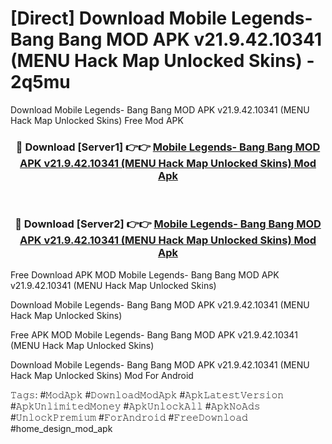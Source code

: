 # [Direct] Download Mobile Legends- Bang Bang MOD APK v21.9.42.10341 (MENU Hack Map Unlocked Skins) - 2q5mu
Download Mobile Legends- Bang Bang MOD APK v21.9.42.10341 (MENU Hack Map Unlocked Skins) Free Mod APK

<div align="center">
<h3>🔴 Download [Server1] 👉👉 <a href="https://apk-comot.site?title=Mobile_Legends-_Bang_Bang_MOD_APK_v21.9.42.10341_(MENU_Hack_Map_Unlocked_Skins)">Mobile Legends- Bang Bang MOD APK v21.9.42.10341 (MENU Hack Map Unlocked Skins) Mod Apk</a></h3><br>

<h3>🔴 Download [Server2] 👉👉 <a href="https://apk-comot.site?title=Mobile_Legends-_Bang_Bang_MOD_APK_v21.9.42.10341_(MENU_Hack_Map_Unlocked_Skins)">Mobile Legends- Bang Bang MOD APK v21.9.42.10341 (MENU Hack Map Unlocked Skins) Mod Apk</a></h3>
</div>


Free Download APK MOD Mobile Legends- Bang Bang MOD APK v21.9.42.10341 (MENU Hack Map Unlocked Skins)

Download Mobile Legends- Bang Bang MOD APK v21.9.42.10341 (MENU Hack Map Unlocked Skins) 

Free APK MOD Mobile Legends- Bang Bang MOD APK v21.9.42.10341 (MENU Hack Map Unlocked Skins) 

Download Mobile Legends- Bang Bang MOD APK v21.9.42.10341 (MENU Hack Map Unlocked Skins) Mod For Android

𝚃𝚊𝚐𝚜: #𝙼𝚘𝚍𝙰𝚙𝚔 #𝙳𝚘𝚠𝚗𝚕𝚘𝚊𝚍𝙼𝚘𝚍𝙰𝚙𝚔 #𝙰𝚙𝚔𝙻𝚊𝚝𝚎𝚜𝚝𝚅𝚎𝚛𝚜𝚒𝚘𝚗 #𝙰𝚙𝚔𝚄𝚗𝚕𝚒𝚖𝚒𝚝𝚎𝚍𝙼𝚘𝚗𝚎𝚢 #𝙰𝚙𝚔𝚄𝚗𝚕𝚘𝚌𝚔𝙰𝚕𝚕 #𝙰𝚙𝚔𝙽𝚘𝙰𝚍𝚜 #𝚄𝚗𝚕𝚘𝚌𝚔𝙿𝚛𝚎𝚖𝚒𝚞𝚖 #𝙵𝚘𝚛𝙰𝚗𝚍𝚛𝚘𝚒𝚍 #𝙵𝚛𝚎𝚎𝙳𝚘𝚠𝚗𝚕𝚘𝚊𝚍 #home_design_mod_apk